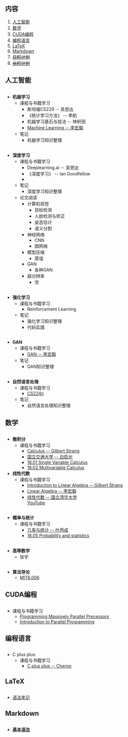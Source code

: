 ## 内容
  1. [人工智能](#人工智能)
  2. [数学](#数学)
  3. [CUDA编程](#CUDA编程)
  4. [编程语言](#编程语言)
  5. [LaTeX](#LaTeX)
  6. [Markdown](#Markdown)
  7. [~~日程计划~~](https://github.com/Sierkinhane/AboutSierkinhane/blob/master/Schedule/Daily%20Works.md)
  8. [~~长程计划~~](https://github.com/Sierkinhane/AboutSierkinhane/blob/master/Schedule/Plan.md)

## 人工智能  
  ##
-  **机器学习**  
   - 课程与书籍学习  
     - 斯坦福CS229 -- 吴恩达  
     - 《统计学习方法》 -- 李航  
     - 机器学习基石与技法 -- 林轩田  
     - [Machine Learning -- 李宏毅](https://www.youtube.com/channel/UC2ggjtuuWvxrHHHiaDH1dlQ)  
   - 笔记  
     - 机器学习知识整理
  ##
- **深度学习**  
  - 课程与书籍学习  
    - Deeplearning.ai -- 吴恩达  
    - 《深度学习》 -- Ian Goodfellow  
    - 
  - 笔记  
    - 深度学习知识整理
  - 论文阅读
    - 计算机视觉
      - 目标检测
      - 人脸检测与矫正
      - 姿态估计
      - 语义分割
    - 神经网络
      - CNN
      - 图网络
    - 模型压缩
      - 蒸馏
    - GAN
      - 各种GAN
    - 超分辨率
      - 空
  ##  
- **强化学习**  
  - 课程与书籍学习  
    - Reinforcement Learning  
  - 笔记  
    - 强化学习知识整理
    - 代码实践 
  ##  
- **GAN**  
  - 课程与书籍学习  
    - [GAN -- 李宏毅](https://www.youtube.com/watch?v=DQNNMiAP5lw&list=PLJV_el3uVTsMq6JEFPW35BCiOQTsoqwNw)  
  - 笔记  
    - GAN知识整理
  ##  
- **自然语言处理**  
  - 课程与书籍学习  
    - [CS224n](https://www.bilibili.com/video/av41393758?from=search&seid=5267357694303328164)
  - 笔记  
    - 自然语言处理知识整理

## 数学  
##
- **微积分**
  - 课程与书籍学习
    - [Calculus -- Gilbert Strang](http://open.163.com/special/opencourse/weijifen.html)
    - [国立交通大学 -- 白启光](https://www.youtube.com/watch?v=-ehhH1hrGMI&list=PLj6E8qlqmkFu-5Hwp7kJcZYV1wIRFrmPI)
    - [18.01 Single Variable Calculus](https://ocw.mit.edu/courses/mathematics/18-01-single-variable-calculus-fall-2006/)
    - [18.02 Multivariable Calculus](https://ocw.mit.edu/courses/mathematics/18-01-single-variable-calculus-fall-2006/)
- **线性代数**  
  - 课程与书籍学习  
    - [Introduction to Linear Algebra -- Gilbert Strang](http://open.163.com/special/opencourse/daishu.html)
    - [Linear Algebra -- 李宏毅](https://www.youtube.com/watch?v=uUrt8xgdMbs&list=PLJV_el3uVTsNmr39gwbyV-0KjULUsN7fW)  
    - [线性代数 -- 国立清华大学](http://ocw.nthu.edu.tw/ocw/index.php?page=course&cid=89&)  
      [YouTube](https://www.youtube.com/watch?v=JweNac3_lU8&list=PLS0SUwlYe8cyRDu_tp_8hP5oF7qHvwyoE)
  ##
- **概率与统计**  
  - 课程与书籍学习
    - [几率与统计 -- 叶丙成](https://www.youtube.com/watch?v=GwSEguqJj6U)  
    - [18.05 Probability and statistics](https://ocw.mit.edu/courses/mathematics/18-05-introduction-to-probability-and-statistics-spring-2014/)
  ##
- **高等数学**  
  - 张宇  
  ##
- **算法导论**
  - [MIT6.006](https://www.bilibili.com/video/av11928034/?spm_id_from=333.788.videocard.2)
      
## CUDA编程
##
  - 课程与书籍学习
    - [Programming Massively Parallel Precessors](http://digilib.stmik-banjarbaru.ac.id/data.bc/18.%20Programming/2013%20Programming%20Massively%20Parallel%20Processors%20A%20Hands-on%20Approach%202nd.pdf)
    - [Introduction to Parallel Programming](https://www.youtube.com/watch?v=F620ommtjqk)
## 编程语言
##
  - C plus plus
    - 课程与书籍学习
      - [C plus plus -- Cherno](https://www.youtube.com/watch?v=18c3MTX0PK0&list=PLlrATfBNZ98dudnM48yfGUldqGD0S4FFb)
## LaTeX
##
  - [语法笔记](https://github.com/Sierkinhane/AboutSierkinhane/blob/master/Latex/LaTeX%E7%AC%94%E8%AE%B0.md)
## Markdown
##
  - **[基本语法](https://github.com/Sierkinhane/AboutSierkinhane/blob/master/Markdown/Markdown.md)**
